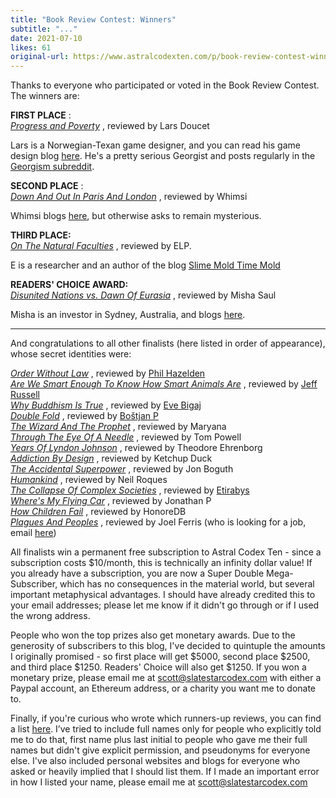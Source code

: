 ```yaml
---
title: "Book Review Contest: Winners"
subtitle: "..."
date: 2021-07-10
likes: 61
original-url: https://www.astralcodexten.com/p/book-review-contest-winners
---
```

Thanks to everyone who participated or voted in the Book Review Contest. The winners are:

 **FIRST PLACE** :   
_[Progress and Poverty](https://astralcodexten.substack.com/p/your-book-review-progress-and-poverty)_ , reviewed by Lars Doucet

Lars is a Norwegian-Texan game designer, and you can read his game design blog [here](https://www.fortressofdoors.com/). He's a pretty serious Georgist and posts regularly in the [Georgism subreddit](https://www.reddit.com/r/georgism/). 

**SECOND PLACE** :   
_[Down And Out In Paris And London](https://astralcodexten.substack.com/p/your-book-review-down-and-out-in)_ , reviewed by Whimsi

Whimsi blogs [here](https://whimsi.substack.com/people/25790234-hwe), but otherwise asks to remain mysterious.

 **THIRD PLACE:**   
_[On The Natural Faculties](https://astralcodexten.substack.com/p/your-book-review-on-the-natural-faculties)_ , reviewed by ELP. 

E is a researcher and an author of the blog [Slime Mold Time Mold](https://slimemoldtimemold.com/)

 **READERS' CHOICE AWARD:**   
_[Disunited Nations vs. Dawn Of Eurasia](https://docs.google.com/document/d/1xexFJ7h0vULMDE7N77q_MIzXoerexfe_CqqGEL6hEoQ/edit)_ , reviewed by Misha Saul

Misha is an investor in Sydney, Australia, and blogs [here](https://mishasaul.com/essays/).

* * *

And congratulations to all other finalists (here listed in order of appearance), whose secret identities were:

 _[Order Without Law](https://astralcodexten.substack.com/p/your-book-review-order-without-law)_ , reviewed by [Phil Hazelden](http://reasonableapproximation.net/)  
 _[Are We Smart Enough To Know How Smart Animals Are](https://astralcodexten.substack.com/p/your-book-review-are-we-smart-enough)_ , reviewed by [Jeff Russell](https://jpowellrussell.com/)  
 _[Why Buddhism Is True](https://astralcodexten.substack.com/p/your-book-review-why-buddhism-is)_ , reviewed by [Eve Bigaj](https://evebigaj.com/category/essays/)  
 _[Double Fold](https://astralcodexten.substack.com/p/your-book-review-double-fold)_ , reviewed by [Boštjan P](https://thefateofbooks.wordpress.com/)  
 _[The Wizard And The Prophet](https://astralcodexten.substack.com/p/your-book-review-the-wizard-and-the)_ , reviewed by Maryana  
 _[Through The Eye Of A Needle](https://astralcodexten.substack.com/p/your-book-review-through-the-eye)_ , reviewed by Tom Powell  
 _[Years Of Lyndon Johnson](https://astralcodexten.substack.com/p/your-book-review-the-years-of-lyndon)_ , reviewed by Theodore Ehrenborg  
 _[Addiction By Design](https://astralcodexten.substack.com/p/your-book-review-addiction-by-design)_ , reviewed by Ketchup Duck  
 _[The Accidental Superpower](https://astralcodexten.substack.com/p/your-book-review-the-accidental-superpower)_ , reviewed by Jon Boguth  
 _[Humankind](https://astralcodexten.substack.com/p/your-book-review-humankind)_ , reviewed by Neil Roques  
 _[The Collapse Of Complex Societies](https://astralcodexten.substack.com/p/your-book-review-the-collapse-of)_ , reviewed by [Etirabys](https://etirabys.tumblr.com/)  
 _[Where's My Flying Car](https://astralcodexten.substack.com/p/your-book-review-wheres-my-flying)_ , reviewed by Jonathan P  
 _[How Children Fail](https://astralcodexten.substack.com/p/your-book-review-how-children-fail)_ , reviewed by HonoreDB  
 _[Plagues And Peoples](https://astralcodexten.substack.com/p/your-book-review-plagues-and-peoples)_ , reviewed by Joel Ferris (who is looking for a job, email [here](mailto:joelferris@gmail.com)) 

All finalists win a permanent free subscription to Astral Codex Ten - since a subscription costs $10/month, this is technically an infinity dollar value! If you already have a subscription, you are now a Super Double Mega-Subscriber, which has no consequences in the material world, but several important metaphysical advantages. I should have already credited this to your email addresses; please let me know if it didn't go through or if I used the wrong address.

People who won the top prizes also get monetary awards. Due to the generosity of subscribers to this blog, I've decided to quintuple the amounts I originally promised - so first place will get $5000, second place $2500, and third place $1250. Readers' Choice will also get $1250. If you won a monetary prize, please email me at scott@slatestarcodex.com with either a Paypal account, an Ethereum address, or a charity you want me to donate to.

Finally, if you're curious who wrote which runners-up reviews, you can find a list [here](https://docs.google.com/spreadsheets/d/1vgXd-H7Fk6I7qAG7Dwh6VZn8dYIhV0dQHsI_owPSIIg/edit#gid=0). I’ve tried to include full names only for people who explicitly told me to do that, first name plus last initial to people who gave me their full names but didn't give explicit permission, and pseudonyms for everyone else. I've also included personal websites and blogs for everyone who asked or heavily implied that I should list them. If I made an important error in how I listed your name, please email me at scott@slatestarcodex.com
